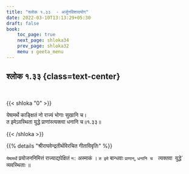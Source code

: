 ```yaml
---
title: "श्लोक १.३३  - अर्जुनविशादयोग"
date: 2022-03-10T13:13:29+05:30
draft: false
book:
    toc_page: true
    next_page: shloka34
    prev_page: shloka32
    menu : geeta_menu
---
```




## श्लोक १.३३ {class=text-center}

<br/>

{{< shloka  "0"  >}}

येषामर्थे काङ्क्षितं नो राज्यं भोगाः सुखानि च।  
त इमेऽवस्थिता युद्धे प्राणांस्त्यक्त्वा धनानि च॥१.३३॥

{{< /shloka >}}



{{% details "श्रीराघवेन्द्रतीर्थविरचित गीताविवृतिः" %}}

`येषामर्थे` प्रयोजननिमित्तं राज्याद्यपेक्षितं  `न:` अस्माकं ।
`त इमे` बान्धवाः `प्राणान्‌`, `धनानि च  `त्यक्तवा`
`युद्धे` व्यवस्थिताः ॥

